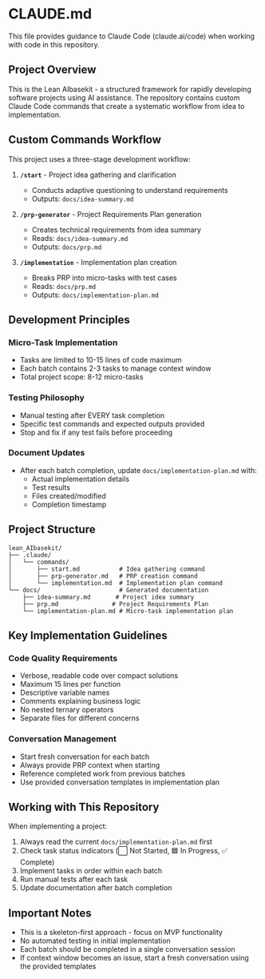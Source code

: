 # CLAUDE.md

This file provides guidance to Claude Code (claude.ai/code) when working with code in this repository.

## Project Overview

This is the Lean AIbasekit - a structured framework for rapidly developing software projects using AI assistance. The repository contains custom Claude Code commands that create a systematic workflow from idea to implementation.

## Custom Commands Workflow

This project uses a three-stage development workflow:

1. **`/start`** - Project idea gathering and clarification
   - Conducts adaptive questioning to understand requirements
   - Outputs: `docs/idea-summary.md`

2. **`/prp-generator`** - Project Requirements Plan generation
   - Creates technical requirements from idea summary
   - Reads: `docs/idea-summary.md`
   - Outputs: `docs/prp.md`

3. **`/implementation`** - Implementation plan creation
   - Breaks PRP into micro-tasks with test cases
   - Reads: `docs/prp.md`
   - Outputs: `docs/implementation-plan.md`

## Development Principles

### Micro-Task Implementation
- Tasks are limited to 10-15 lines of code maximum
- Each batch contains 2-3 tasks to manage context window
- Total project scope: 8-12 micro-tasks

### Testing Philosophy
- Manual testing after EVERY task completion
- Specific test commands and expected outputs provided
- Stop and fix if any test fails before proceeding

### Document Updates
- After each batch completion, update `docs/implementation-plan.md` with:
  - Actual implementation details
  - Test results
  - Files created/modified
  - Completion timestamp

## Project Structure

```
lean_AIbasekit/
├── .claude/
│   └── commands/
│       ├── start.md           # Idea gathering command
│       ├── prp-generator.md   # PRP creation command
│       └── implementation.md  # Implementation plan command
└── docs/                      # Generated documentation
    ├── idea-summary.md       # Project idea summary
    ├── prp.md               # Project Requirements Plan
    └── implementation-plan.md # Micro-task implementation plan
```

## Key Implementation Guidelines

### Code Quality Requirements
- Verbose, readable code over compact solutions
- Maximum 15 lines per function
- Descriptive variable names
- Comments explaining business logic
- No nested ternary operators
- Separate files for different concerns

### Conversation Management
- Start fresh conversation for each batch
- Always provide PRP context when starting
- Reference completed work from previous batches
- Use provided conversation templates in implementation plan

## Working with This Repository

When implementing a project:
1. Always read the current `docs/implementation-plan.md` first
2. Check task status indicators (⬜ Not Started, 🟦 In Progress, ✅ Complete)
3. Implement tasks in order within each batch
4. Run manual tests after each task
5. Update documentation after batch completion

## Important Notes

- This is a skeleton-first approach - focus on MVP functionality
- No automated testing in initial implementation
- Each batch should be completed in a single conversation session
- If context window becomes an issue, start a fresh conversation using the provided templates